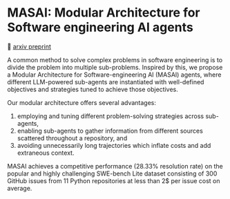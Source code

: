 # MASAI: Modular Architecture for Software engineering AI agents

📰 [arxiv preprint](https://arxiv.org/abs/2406.11638)


A common method to solve complex problems in software engineering is to divide the problem into multiple sub-problems. Inspired by this, we propose a Modular Architecture for Software-engineering AI (MASAI) agents, where different LLM-powered sub-agents are instantiated with well-defined objectives and strategies tuned to achieve those objectives.

Our modular architecture offers several advantages:

1. employing and tuning different problem-solving strategies across sub-agents,
2. enabling sub-agents to gather information from different sources scattered throughout a repository, and
3. avoiding unnecessarily long trajectories which inflate costs and add extraneous context.

MASAI achieves a competitive performance (28.33% resolution rate) on the popular and highly challenging SWE-bench Lite dataset consisting of 300 GitHub issues from 11 Python repositories at less than 2$ per issue cost on average.
